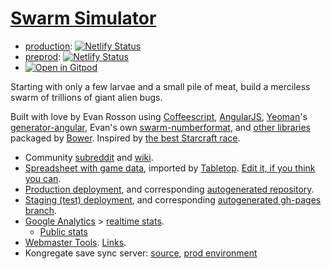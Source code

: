 # [Swarm Simulator](https://www.swarmsim.com)

- [production](https://netlify-www.swarmsim.com): [![Netlify Status](https://api.netlify.com/api/v1/badges/70438cbc-039c-4d05-9f5b-f1a7fc26d0fc/deploy-status)](https://app.netlify.com/sites/swarmsim-www/deploys)
- [preprod](https://netlify-preprod.swarmsim.com): [![Netlify Status](https://api.netlify.com/api/v1/badges/98a6d6c6-0c3d-4113-b2fc-5ff063dfe631/deploy-status)](https://app.netlify.com/sites/swarmsim-preprod/deploys)
- [![Open in Gitpod](https://gitpod.io/button/open-in-gitpod.svg)](https://gitpod.io/#https://github.com/swarmsim/swarm)

<!-- [![Dependency Status](https://david-dm.org/swarmsim/swarm.svg)](https://david-dm.org/swarmsim/swarm) -->
<!-- [![devDependency Status](https://david-dm.org/swarmsim/swarm/dev-status.svg)](https://david-dm.org/swarmsim/swarm#info=devDependencies) -->
<!-- [![Bower dependency Status](https://gemnasium.com/swarmsim/swarm.svg)](https://gemnasium.com/swarmsim/swarm) -->

Starting with only a few larvae and a small pile of meat, build a merciless swarm of trillions of giant alien bugs.

Built with love by Evan Rosson using
[Coffeescript](http://coffeescript.org),
[AngularJS](https://angularjs.org),
[Yeoman](http://yeoman.io)'s [generator-angular](https://github.com/yeoman/generator-angular),
Evan's own [swarm-numberformat](https://github.com/erosson/swarm-numberformat),
and [other libraries](https://github.com/swarmsim/swarm/blob/master/bower.json)
packaged by [Bower](http://bower.io/).
Inspired by [the best Starcraft race](http://us.battle.net/sc2/en/game/race/zerg/ "I haven't violated copyright I think, please don't sue me Blizz").

- Community [subreddit](http://www.reddit.com/r/swarmsim/) and [wiki](http://www.reddit.com/r/swarmsim/wiki/).
- [Spreadsheet with game data](https://docs.google.com/spreadsheets/d/1ughCy983eK-SPIcDYPsjOitVZzY10WdI2MGGrmxzxF4/pubhtml),
  imported by [Tabletop](https://github.com/jsoma/tabletop).
  [Edit it, if you think you can](https://docs.google.com/spreadsheets/d/1ughCy983eK-SPIcDYPsjOitVZzY10WdI2MGGrmxzxF4/edit "spoiler: you can't").
- [Production deployment](https://swarmsim.github.io/),
  and corresponding [autogenerated repository](https://github.com/swarmsim/swarmsim.github.io "grunt deploy-prod").
- [Staging (test) deployment](https://staging.swarmsim.com),
  and corresponding [autogenerated gh-pages branch](https://github.com/swarmsim-staging/swarmsim-staging.github.io/tree/master "grunt deploy-staging").
- [Google Analytics](https://www.google.com/analytics/web/?hl=en#report/visitors-overview/a53523462w86246489p89488811/) >
  [realtime stats](https://www.google.com/analytics/web/?hl=en#realtime/rt-overview/a53523462w86246489p89488811/).
  - [Public stats](http://www.seethestats.com/site/swarmsim.github.io/STSlT5DxvZf)
- [Webmaster Tools](https://www.google.com/webmasters/tools/dashboard?hl=en&siteUrl=http://swarmsim.github.io/&authuser=0). [Links](https://www.google.com/webmasters/tools/external-links?hl=en&siteUrl=http://swarmsim.github.io/&authuser=0).
- Kongregate save sync server: [source](https://github.com/swarmsim/swarm-server), [prod environment](https://console.aws.amazon.com/elasticbeanstalk/home?region=us-east-1#/application/overview?applicationName=swarm-server)
